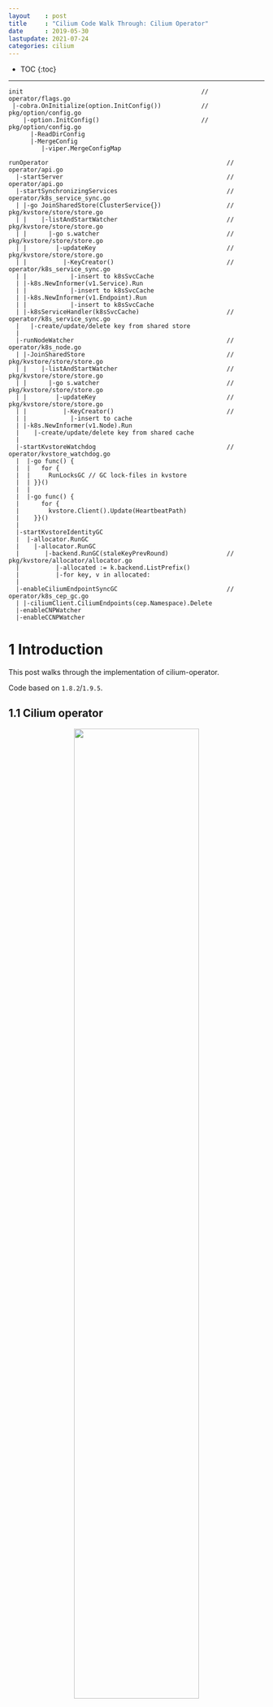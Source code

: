 ```yaml
---
layout    : post
title     : "Cilium Code Walk Through: Cilium Operator"
date      : 2019-05-30
lastupdate: 2021-07-24
categories: cilium
---
```


* TOC
{:toc}

----

```shell
init                                                 // operator/flags.go
 |-cobra.OnInitialize(option.InitConfig())           // pkg/option/config.go
    |-option.InitConfig()                            // pkg/option/config.go
      |-ReadDirConfig
      |-MergeConfig
         |-viper.MergeConfigMap

runOperator                                                 // operator/api.go
  |-startServer                                             // operator/api.go
  |-startSynchronizingServices                              // operator/k8s_service_sync.go
  | |-go JoinSharedStore(ClusterService{})                  // pkg/kvstore/store/store.go
  | |    |-listAndStartWatcher                              // pkg/kvstore/store/store.go
  | |      |-go s.watcher                                   // pkg/kvstore/store/store.go
  | |        |-updateKey                                    // pkg/kvstore/store/store.go
  | |          |-KeyCreator()                               // operator/k8s_service_sync.go
  | |            |-insert to k8sSvcCache
  | |-k8s.NewInformer(v1.Service).Run
  | |            |-insert to k8sSvcCache
  | |-k8s.NewInformer(v1.Endpoint).Run
  | |            |-insert to k8sSvcCache
  | |-k8sServiceHandler(k8sSvcCache)                        // operator/k8s_service_sync.go
  |   |-create/update/delete key from shared store
  |
  |-runNodeWatcher                                          // operator/k8s_node.go
  | |-JoinSharedStore                                       // pkg/kvstore/store/store.go
  | |    |-listAndStartWatcher                              // pkg/kvstore/store/store.go
  | |      |-go s.watcher                                   // pkg/kvstore/store/store.go
  | |        |-updateKey                                    // pkg/kvstore/store/store.go
  | |          |-KeyCreator()                               //
  | |            |-insert to cache
  | |-k8s.NewInformer(v1.Node).Run
  |    |-create/update/delete key from shared cache
  |
  |-startKvstoreWatchdog                                    // operator/kvstore_watchdog.go
  |  |-go func() {
  |  |   for {
  |  |     RunLocksGC // GC lock-files in kvstore
  |  | }}()
  |  |
  |  |-go func() {
  |      for {
  |        kvstore.Client().Update(HeartbeatPath)
  |    }}()
  |
  |-startKvstoreIdentityGC
  |  |-allocator.RunGC
  |    |-allocator.RunGC
  |       |-backend.RunGC(staleKeyPrevRound)                // pkg/kvstore/allocator/allocator.go
  |          |-allocated := k.backend.ListPrefix()
  |          |-for key, v in allocated:
  |
  |-enableCiliumEndpointSyncGC                              // operator/k8s_cep_gc.go
  | |-ciliumClient.CiliumEndpoints(cep.Namespace).Delete
  |-enableCNPWatcher
  |-enableCCNPWatcher
```

# 1 Introduction

This post walks through the implementation of cilium-operator.

Code based on `1.8.2`/`1.9.5`.

## 1.1 Cilium operator

<p align="center"><img src="/assets/img/cilium-code-cilium-operator/cilium-operator.png" width="70%" height="70%"></p>
<p align="center">Fig 1-1. Cilium operator</p>

What is Cilium operator? According to [Cilium documentation](https://docs.cilium.io/en/v1.5/concepts/#cilium-operator) [1]:

> The Cilium Operator is responsible for managing duties in the cluster which
> should logically be handled once for the entire cluster, rather than once for
> each node in the cluster. The Cilium operator is ***not in the critical path
> for any forwarding or network policy decision***. A cluster will generally
> ***continue to function if the operator is temporarily unavailable***.
> However, depending on the configuration, failure in availability of the
> operator can lead to:
>
> * Delays in IP Address Management (IPAM) and thus delay in scheduling of new
>   workloads if the operator is required to allocate new IP addresses
> * Failure to update the kvstore heartbeat key which will lead agents to declare
>   kvstore unhealthiness and restart.

that means,

* cilium-operator is a cluster-wide component, responsible for **cluster-scope**
  affairs, as comparison, cilium-agent manages **node-scope** stuffs
* if cilium-operator is down:
    * for existing Pods on any node, traffic forwarding or network policy
      decision will not be affected 
    * IPAM will be affected if you are using ENI mode (IPs are allocated by
      cilium-operator in this case)
    * health-check of kvstore (cilium-etcd) will be affected

## 1.2 Cilium etcd operator

It's important to distinguish cilium-operator from cilium-etcd-operator.
Cilium etcd operator is a [**Kubernetes operator**](https://coreos.com/operators/) [2]
implementation, which creates and maintains Cilium's builtin etcd cluster
(if using internal etcd mode).

Cilium operator, although also named "operator", actually has nothing to do
with **Kubernetes operator**. 

## 1.3 Call stack

The main call stack of cilium-operator is depicted at the beginning of this
post.

Cilium operator watches 4 kinds of K8S resources:

1. Service
1. Endpoint
1. Node
1. CNP (Cilium Network Policy)

# 2 `runOperator()`

```go
// operator/main.go

func runOperator(cmd *cobra.Command) {
    go startServer(k8sInitDone, ...)            // start health check handlers for itself

    switch ipamMode := Config.IPAM; ipamMode {  // if Cilium is used on AWS, Azure, etc
        ...
    }

    if kvstoreEnabled() {                       // cilium-etcd used
        startSynchronizingServices()            // sync Service

        kvstore.Setup(option.Config.KVStore)    // connect to kvstore (cilium-etcd)

        runNodeWatcher(nodeManager)             // sync CiliumNode
        startKvstoreWatchdog()                  // perform lock-files GC and kvstore heartbeat
    }

    switch IdentityAllocationMode {
    ...
    case IdentityAllocationModeKVstore:
        startKvstoreIdentityGC()                // perform identity GC
    }

    if EnableCEPGC && EndpointGCInterval != 0 {
        enableCiliumEndpointSyncGC()            // perform CiliumEndpoint GC
    }

    enableCNPWatcher(apiextensionsK8sClient)
    enableCCNPWatcher()
}
```

# 3 `startSynchronizingServices()`

The functionality of `startSynchronizingServices()` is: if there are
Service/Endpoint changes in k8s, synchronize them to kvstore (cilium-etcd). To
fulfill this task, it uses two variables:

* `k8sSvcCache`: a local cache of Services in k8s
* `kvs *store.SharedStore`: a local (merged) cache of Services (of all k8s
  clusters) in kvstore.  Services from all k8s clusters in a ClusterMesh will be
  merged into the so-called ClusterService
  (`ClusterSerivce=clustername/Service`).

```go
// operator/k8s_service_sync.go

var (
    k8sSvcCache = k8s.NewServiceCache(nil)
    kvs         *store.SharedStore
)

func startSynchronizingServices() {
    go func() {                                      // list ClusterService from kvstore, merge to kvs
        kvs = store.JoinSharedStore(Configuration{   // ClusterService is used by ClusterMesh
            Prefix: "cilium/states/services/v1" ,
            KeyCreator: func() store.Key { return &serviceStore.ClusterService{} },
            SynchronizationInterval: 5 * time.Minute,
        })
    }()

    svcController := informer.NewInformer(          // Watch for k8s v1.Service changes, save to k8sSvcCache
        cache.NewListWatchFromClient("services", v1.NamespaceAll),
        cache.ResourceEventHandlerFuncs{
            AddFunc: func(obj interface{}) {
                k8sSvc := k8s.ObjToV1Services(obj)
                k8sSvcCache.UpdateService(k8sSvc)
            },
            UpdateFunc: ...
            DeleteFunc: ...
        },
    )
    go svcController.Run(wait.NeverStop)

    switch { // We only enable either "Endpoints" or "EndpointSlice"
    case k8s.SupportsEndpointSlice():
        endpointController, endpointSliceEnabled = endpointSlicesInit(k8s.WatcherCli())
        fallthrough
    default:
        endpointController = endpointsInit(k8s.WatcherCli())
        go endpointController.Run(wait.NeverStop)    // Update endpoint changes to k8sSvcCache
    }

    go func() {
        k8sServiceHandler()  // handle kvs if there are changes in k8sSvcCache
    }()
}
```

## 3.1 `JoinSharedStore()`

This method will listen to the specified resource, merge them with locally, and
start a controller to continuously synchronize the local store with the kvstore
(cilium-etcd):

* on receiving create/update/delete events from kvstore, update the local store
  accordingly
* deletions of stale keys in kvstore rely on periodic GC jobs that is
  independent from this method

```go
// pkg/kvstore/store/store.go

// JoinSharedStore creates a new shared store based on the provided configuration.
// Starts a controller to continuously synchronize the store with the kvstore.
func JoinSharedStore(c Configuration) (*SharedStore, error) {
    s := &SharedStore{
        localKeys:  map[string]LocalKey{},
        sharedKeys: map[string]Key{},
    }
    s.name = "store-" + s.conf.Prefix
    s.controllerName = "kvstore-sync-" + s.name

    s.listAndStartWatcher();   // start watcher

    controllers.UpdateController(
        DoFunc: func(ctx context.Context) error { return s.syncLocalKeys(ctx) },
        RunInterval: s.conf.SynchronizationInterval,
    )
}
```

where,

```go
func (s *SharedStore) listAndStartWatcher() error {
    go s.watcher(listDone)
}
```

and what `watcher()` exactly does:

```go
func (s *SharedStore) watcher(listDone chan bool) {
    s.kvstoreWatcher = s.backend.ListAndWatch(s.name+"-watcher", s.conf.Prefix)

    for event := range s.kvstoreWatcher.Events {
        if event.Typ == ListDone { // Initial list of objects received from kvstore
            close(listDone)
            continue
        }

        keyName := strings.TrimPrefix(event.Key, s.conf.Prefix)
        if keyName[0] == '/'
            keyName = keyName[1:]

        switch event.Typ {
        case Create, Modify:
            s.updateKey(keyName, event.Value);  // insert into shared store, then notify observer
        case Delete:
            if localKey := s.lookupLocalKey(keyName); localKey != nil {
                s.syncLocalKey(s.conf.Context, localKey)
            } else {
                s.deleteSharedKey(keyName)
            }
        }
    }
}
```

`updateKey()` will call the `KeyCreator` method that has been registered in
`startSynchronizingServices()`, which will create a `ClusterService{}` instance:

```go
func (s *SharedStore) updateKey(name string, value []byte) error {
    newKey := s.conf.KeyCreator()
    newKey.Unmarshal(value)

    s.sharedKeys[name] = newKey

    s.onUpdate(newKey) // notify observer if there is
}
```

## 3.2 `endpointSlicesInit()` and `endpointsInit()`

These two methods watch for k8s `v1.Endpoints` changes and push changes into
local cache `k8sSvcCache`, let's look at the latter one:

```go
// operator/k8s_service_sync.go

func endpointsInit(k8sClient kubernetes.Interface) cache.Controller {
    endpointController := informer.NewInformer(
        cache.NewListWatchFromClient("endpoints", v1.NamespaceAll,
            // Don't get any events from kubernetes endpoints.
            fields.ParseSelectorOrDie("metadata.name!=kube-scheduler,metadata.name!=kube-controller-manager"),
        ),
        cache.ResourceEventHandlerFuncs{
            AddFunc: func(obj interface{}) {
                k8sEP := k8s.ObjToV1Endpoints(obj)
                k8sSvcCache.UpdateEndpoints(k8sEP, swgEps)
            },
            UpdateFunc: ...
            DeleteFunc: ...
        },
    )
    return endpointController
}
```

## 3.3 `k8sServiceHandler()`

When there are **Service/Endpoint changes in k8s** (local cache `k8sSvcCache`),
method `k8sServiceHandler()` will update the changes to **the shared store of
kvstore** (cilium-etcd's local cache):

```go
// operator/k8s_service_sync.go

func k8sServiceHandler() {
    serviceHandler := func(event k8s.ServiceEvent) {
        svc := k8s.NewClusterService(event.ID, event.Service, event.Endpoints)
        svc.Cluster = Config.ClusterName

        // Kubernetes service definition changed
        if !event.Service.Shared { // annotation may have been added, delete an eventual existing service
            kvs.DeleteLocalKey(context.TODO(), &svc)
            return
        }

        switch event.Action {      // k8s actions
        case k8s.UpdateService: kvs.UpdateLocalKeySync(&svc)
        case k8s.DeleteService: kvs.DeleteLocalKey(&svc)
        }
    }

    for {
        event, ok := <-k8sSvcCache.Events // k8s Service/Endpoint changed
        if !ok {
            return
        }
        serviceHandler(event)             // trigger update to local cache of kvstore
    }
}
```

# 4 `runNodeWatcher()`

Similar as `startSynchronizingServices()`, `runNodeWatcher()` synchronizing
`CiliumNode` resources from k8s to a local cache of cilium-etcd by
simultaneously listening to them.

Only ENI mode uses this (CiliumNode).

```go
// operator/k8s_node.go

func runNodeWatcher(nodeManager *allocator.NodeEventHandler) error {
    ciliumNodeStore := store.JoinSharedStore(Configuration{  // listen to kvstore, merge to local cache
        Prefix:     nodeStore.NodeStorePrefix,
        KeyCreator: nodeStore.KeyCreator,
    })

    k8sNodeStore, nodeController := informer.NewInformer(    // listen to k8s, save to local cache
        cache.NewListWatchFromClient("ciliumnodes", v1.NamespaceAll, fields.Everything()),
        cache.ResourceEventHandlerFuncs{
            AddFunc: func(obj interface{}) {
                ciliumNode := k8s.ObjToCiliumNode(obj)
                nodeNew := nodeTypes.ParseCiliumNode(ciliumNode)
                ciliumNodeStore.UpdateKeySync(&nodeNew)
            },
            ...
        },
    )
    go nodeController.Run(wait.NeverStop)

    go func() {
        listOfK8sNodes := k8sNodeStore.ListKeys()

        kvStoreNodes := ciliumNodeStore.SharedKeysMap()
        for k8sNode := range listOfK8sNodes { // The remaining kvStoreNodes are leftovers
            kvStoreNodeName := nodeTypes.GetKeyNodeName(option.Config.ClusterName, k8sNode)
            delete(kvStoreNodes, kvStoreNodeName)
        }

        for kvStoreNode := range kvStoreNodes {
            if strings.HasPrefix(kvStoreNode.GetKeyName(), option.Config.ClusterName)
                ciliumNodeStore.DeleteLocalKey(context.TODO(), kvStoreNode)
        }
    }()

    if Config.EnableCNPNodeStatusGC && Config.CNPNodeStatusGCInterval != 0
        go runCNPNodeStatusGC("cnp-node-gc", false, ciliumNodeStore)

    if Config.EnableCCNPNodeStatusGC && Config.CNPNodeStatusGCInterval != 0
        go runCNPNodeStatusGC("ccnp-node-gc", true, ciliumNodeStore)
}
```

# 5 `startKvstoreWatchdog()`: GC of unused lock files in kvstore

This method:

1. scans the kvstore for **<mark>unused locks</mark>** and removes them every lock lease (`25s`)
2. updates kvstore heartbeat (`1min`)

```go
// operator/kvstore_watchdog.go

func startKvstoreWatchdog() {
    backend := NewKVStoreBackend(cache.IdentitiesPath, ...)   // identities in kvstore
    a := allocator.NewAllocatorForGC(backend)

    keysToDelete := map[string]kvstore.Value{}
    go func() {
        for {
            keysToDelete = getOldestLeases(keysToDelete)
            keysToDelete2 := a.RunLocksGC(ctx, keysToDelete)  // perform GC
            keysToDelete = keysToDelete2
            <-time.After(defaults.LockLeaseTTL)               // 25s
        }
    }()

    go func() {
        for {
            kvstore.Client().Update(ctx, kvstore.HeartbeatPath, time.Now())
            <-time.After(kvstore.HeartbeatWriteInterval)      // 1min
        }
    }()
}
```

# 6 `startKvstoreIdentityGC()`

Perform periodic identity GC. **<mark>GC interval</mark>** is configured through
`--identity-gc-interval=<interval>`, which defaults to the value of KVstoreLeaseTTL
(`--kvstore-lease-ttl="15m"`).

And, the GC process will in turn pose periodic QPS peaks on kvstore (default QPS limit=20).
[Configure client-side kvstore QPS limit](https://github.com/cilium/cilium/pull/15742) with:

```yaml
    kvstore-opt: '{"etcd.config": "/tmp/cilium/config-map/etcd-config", "etcd.qps": "100"}'
```

## 6.1 Background: identity allocation in cilium-agent side

### Agent: create identity allocator

```go
// pkg/allocator/allocator.go

func NewAllocator(typ AllocatorKey, backend Backend, opts ...AllocatorOption) (*Allocator, error) {
    a := &Allocator{
        keyType:      typ,
        backend:      backend,                      // kvstore client
        localKeys:    newLocalKeys(),
        stopGC:       make(chan struct{}),          // keepalive master/slave keys in kvstore
        remoteCaches: map[*RemoteCache]struct{}{},
    }

    for _, fn := range opts {
        fn(a)
    }

    a.mainCache = newCache(a)
    a.idPool = idpool.NewIDPool(a.min, a.max)
    a.initialListDone = a.mainCache.start()

    if !a.disableGC {
        go func() {
            select {
            case <-a.initialListDone:
            case <-time.After(AllocatorListTimeout): // List kvstore contents timed out
                log.Fatalf("Timeout while waiting for initial allocator state")
            }
            a.startLocalKeySync()
        }()
    }

    return a, nil
}
```

### Agent: ensure local keys always in kvstore with sync loop

A loop to periodically check and re-create identity keys if they are missing from KVStore:

* **<mark>master key</mark>**: identity ID to value
* **<mark>slave key</mark>**: value to identity ID

```go
// pkg/allocator/allocator.go

func (a *Allocator) startLocalKeySync() {
    go func(a *Allocator) {
        for {
            a.syncLocalKeys() // for k in keys: kvstore.UpdateKey()

            select {
            case <-a.stopGC:
                return        // Stopped master key sync routine
            case <-time.After(KVstorePeriodicSync): // 5min
            }
        }
    }(a)
}

// Check the kvstore and verify that a master key exists for all locally used allocations.
// This will restore master keys if deleted for some reason.
func (a *Allocator) syncLocalKeys() error {
    ids := a.localKeys.getVerifiedIDs()

    for id, value := range ids {
        a.backend.UpdateKey(context.TODO(), id, value, false)
    }
}
```

```go
// pkg/kvstore/allocator/allocator.go

// UpdateKey refreshes the record that this node is using this key -> id mapping.
// When reliablyMissing is set it will also recreate missing master or slave keys.
func (k *kvstoreBackend) UpdateKey(ctx context.Context, id idpool.ID, key allocator.AllocatorKey, reliablyMissing bool) error {
    var (
        err        error
        recreated  bool
        keyPath    = path.Join(k.idPrefix, id.String())
        keyEncoded = []byte(k.backend.Encode([]byte(key.GetKey())))
        valueKey   = path.Join(k.valuePrefix, k.backend.Encode([]byte(key.GetKey())), k.suffix)
    )

    // Ensures that any existing potentially conflicting key is never overwritten.
    success, err := k.backend.CreateOnly(ctx, keyPath, keyEncoded, false)
    switch {
    case err != nil:
        return fmt.Errorf("Unable to re-create missing master key "%s" -> "%s": %s", fieldKey, valueKey, err)
    case success:
        log.Warning("Re-created missing master key")
    }

    // Also re-create the slave key in case it has been deleted.
    if reliablyMissing {
        recreated = k.backend.CreateOnly(ctx, valueKey, []byte(id.String()), true)
    } else {
        recreated = k.backend.UpdateIfDifferent(ctx, valueKey, []byte(id.String()), true)
    }
    switch {
    case err != nil:
        return fmt.Errorf("Unable to re-create missing slave key "%s" -> "%s": %s", fieldKey, valueKey, err)
    case recreated:
        log.Warning("Re-created missing slave key")
    }

    return nil
}
```

### Agent: allocate identity

```go
// pkg/identity/cache/allocator.go

// AllocateIdentity allocates an identity described by the specified labels. If
// an identity for the specified set of labels already exist, the identity is
// re-used and reference counting is performed, otherwise a new identity is allocated via the kvstore.
func (m *CachingIdentityAllocator) AllocateIdentity(ctx, lbls labels.Labels) (*identity.Identity, allocated bool) {
    // This will block until the kvstore can be accessed and all identities were successfully synced
    m.WaitForInitialGlobalIdentities(ctx)

    idp := m.IdentityAllocator.Allocate(ctx, GlobalIdentity{lbls.LabelArray()})

    return identity.NewIdentity(identity.NumericIdentity(idp), lbls), isNew, nil
}
```

```go
// pkg/allocator/allocator.go

// Allocate will retrieve the ID for the provided key. If no ID has been
// allocated for this key yet, a key will be allocated. If allocation fails,
// most likely due to a parallel allocation of the same ID by another user,
// allocation is re-attempted for maxAllocAttempts times.
func (a *Allocator) Allocate(ctx context.Context, key AllocatorKey) (idpool.ID, error) {
    k := a.encodeKey(key)

    select {
    case <-a.initialListDone:
    case <-ctx.Done():
        return 0, fmt.Errorf("allocation cancelled while waiting for initial key list to be received")
    }

    for attempt := 0; attempt < maxAllocAttempts; attempt++ {
        if val := a.localKeys.use(k); val != idpool.NoID {
            a.mainCache.insert(key, val)
            return val
        }

        value, isNew, firstUse = a.lockedAllocate(ctx, key) // Create in kvstore
        if err == nil {
            a.mainCache.insert(key, value)
            return value
        }

        boff.Wait(ctx) // back-off wait
    }

    return 0
}

// Return values:
// 1. allocated ID
// 2. whether the ID is newly allocated from kvstore
// 3. whether this is the first owner that holds a reference to the key in
//    localkeys store
// 4. error in case of failure
func (a *Allocator) lockedAllocate(ctx context.Context, key AllocatorKey) (idpool.ID, bool, bool, error) {
    k := a.encodeKey(key)

    // fetch first key that matches /value/<key> while ignoring the node suffix
    value := a.GetIfLocked(ctx, key, lock)

    // We shouldn't assume the fact the master key does not exist in the kvstore
    // that localKeys does not have it. The KVStore might have lost all of its
    // data but the local agent still holds a reference for the given master key.
    if value == 0 {
        value = a.localKeys.lookupKey(k)
        if value {
            a.backend.UpdateKeyIfLocked(ctx, value, key, true, lock) // re-create master key
        }
    } else {
        _, firstUse = a.localKeys.allocate(k, key, value)
    }

    if value != 0 { // reusing existing global key
        a.backend.AcquireReference(ctx, value, key, lock)
        a.localKeys.verify(k) // mark the key as verified in the local cache
        return value, false, firstUse, nil
    }

    log.Debug("Allocating new master ID")
    id, strID, unmaskedID := a.selectAvailableID()

    oldID, firstUse := a.localKeys.allocate(k, key, id)

    err = a.backend.AllocateIDIfLocked(ctx, id, key, lock)
    if err != nil {
        // Creation failed. Another agent most likely beat us to allocting this
        // ID, retry.
        releaseKeyAndID()
        return 0, false, false, fmt.Errorf("unable to allocate ID %s for key %s: %s", strID, key, err)
    }

    // Notify pool that leased ID is now in-use.
    a.idPool.Use(unmaskedID)
    a.backend.AcquireReference(ctx, id, key, lock)
    a.localKeys.verify(k) // mark the key as verified in the local cache

    return id, true, firstUse, nil
}
```

## 6.2 Operator: `RunGC`

Now back to cilium-operator, the
rate-limited kvstore identity garbage collector, GC interval `IdentityGCInterval`:

```go
// operator/identity_gc.go

func startKvstoreIdentityGC() {
    backend := kvstoreallocator.NewKVStoreBackend(cache.IdentitiesPath)
    a := allocator.NewAllocatorForGC(backend)

    keysToDelete := map[string]uint64{}
    go func() {
        for {
            keysToDelete2 := a.RunGC(identityRateLimiter, keysToDelete)
            keysToDelete = keysToDelete2
            <-time.After(Config.IdentityGCInterval) // 25min

            log.WithFields({
                "identities-to-delete": keysToDelete,
            }).Debug("Will delete identities if they are still unused")
        }
    }()
}
```

Identity key-pair:

* **<mark>ID-to-Value key</mark>**: the so-called **<mark>"allocator master key"</mark>**
    * Key: `"cilium/state/identities/v1/id/12345"`
    * Val: `"label1;label2;labelN"`
* **<mark>Value-to-ID key</mark>**: the so-called **<mark>"allocator slave key"</mark>**
    * Key: `"cilium/state/identities/v1/value/label1;label2;labelN;/<NodeIP>"`
    * Val: `12345`

**<mark>ID-to-Value key will be GC-ed if corresponding Value-to-ID key is missing.</mark>**

```go
// pkg/kvstore/allocator/allocator.go

// RunGC scans the kvstore for unused master keys and removes them
func (k *kvstoreBackend) RunGC(ctx context.Context, rateLimit *rate.Limiter, staleKeysPrevRound map[string]uint64) (map[string]uint64) {
    allocated := k.backend.ListPrefix(ctx, k.idPrefix)      // "cilium/state/identities/v1/id/"
    staleKeys := map[string]uint64{}

    for key, v := range allocated {
        prefix2 := path.Join(k.valuePrefix, string(v.Data)) // "cilium/state/identities/v1/value/<labels>"
        pairs := k.backend.ListPrefixIfLocked(ctx, prefix2, lock)

        hasUsers := false
        for prefix := range pairs {
            if prefixMatchesKey(prefix2, prefix) {
                hasUsers = true
                break
            }
        }

        if !hasUsers {
            if modRev, ok := staleKeysPrevRound[key]; ok { // Only delete if this key was previously marked as to be deleted
                // if the v.ModRevision is different than the modRev (which is
                // the last seen v.ModRevision) then this key was re-used in between GC calls.
                if modRev == v.ModRevision {
                    k.backend.DeleteIfLocked(ctx, key, lock); log.Info("Deleted unused allocator master key")
                    rateLimit.Wait(ctx)
                }
            } else {
                staleKeys[key] = v.ModRevision // mark it to be delete in the next RunGC
            }
        }
    }

    return staleKeys, gcStats, nil
}
```

# References

1. [Cilium Doc v1.8: Cilium Operator](https://docs.cilium.io/en/v1.8/concepts/overview/)
2. [Kubernetes Operator](https://coreos.com/operators/)
